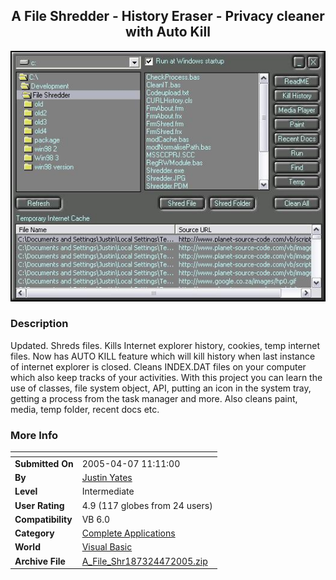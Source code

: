 ﻿<div align="center">

## A File Shredder \- History Eraser \- Privacy cleaner  with Auto Kill

<img src="PIC200533939134983.JPG">
</div>

### Description

Updated. Shreds files. Kills Internet explorer history, cookies, temp internet files. Now has AUTO KILL feature which will kill history when last instance of internet explorer is closed. Cleans INDEX.DAT files on your computer which also keep tracks of your activities. With this project you can learn the use of classes, file system object, API, putting an icon in the system tray, getting a process from the task manager and more. Also cleans paint, media, temp folder, recent docs etc.
 
### More Info
 


<span>             |<span>
---                |---
**Submitted On**   |2005-04-07 11:11:00
**By**             |[Justin Yates](https://github.com/Planet-Source-Code/PSCIndex/blob/master/ByAuthor/justin-yates.md)
**Level**          |Intermediate
**User Rating**    |4.9 (117 globes from 24 users)
**Compatibility**  |VB 6\.0
**Category**       |[Complete Applications](https://github.com/Planet-Source-Code/PSCIndex/blob/master/ByCategory/complete-applications__1-27.md)
**World**          |[Visual Basic](https://github.com/Planet-Source-Code/PSCIndex/blob/master/ByWorld/visual-basic.md)
**Archive File**   |[A\_File\_Shr187324472005\.zip](https://github.com/Planet-Source-Code/justin-yates-a-file-shredder-history-eraser-privacy-cleaner-with-auto-kill__1-49643/archive/master.zip)








